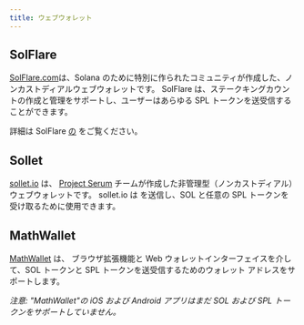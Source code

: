 ```yaml
---
title: ウェブウォレット
---
```


## SolFlare

[SolFlare.com](https://solflare.com/)は、Solana のために特別に作られたコミュニティが作成した、ノンカストディアルウェブウォレットです。 SolFlare は、ステークキングカウントの作成と管理をサポートし、ユーザーはあらゆる SPL トークンを送受信することができます。

詳細は SolFlare [の](solflare.md) をご覧ください。

## Sollet

[sollet.io](https://www.sollet.io/) は、 [Project Serum](https://projectserum.com/) チームが作成した非管理型（ノンカストディアル）ウェブウォレットです。 sollet.io は を送信し、SOL と任意の SPL トークンを受け取るために使用できます。

## MathWallet

[MathWallet](https://mathwallet.org/) は、 ブラウザ拡張機能と Web ウォレットインターフェイスを介して、SOL トークンと SPL トークンを送受信するためのウォレット アドレスをサポートします。

_注意: "MathWallet"の iOS および Android アプリはまだ SOL および SPL トークンをサポートしていません。_

